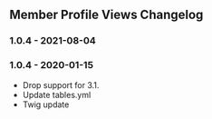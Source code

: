 ## Member Profile Views Changelog

### 1.0.4 - 2021-08-04

### 1.0.4 - 2020-01-15

- Drop support for 3.1.
- Update tables.yml
- Twig update
